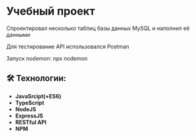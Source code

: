 # Учебный проект

Спроектировал несколько таблиц базы данных MySQL и наполнил её данными

Для тестирование API использовался Postman

Запуск nodemon: npx nodemon

## 🛠 Технологии:
- **JavaSrcipt(+ES6)**
- **TypeScript**
- **NodeJS**
- **ExpressJS**
- **RESTful API**
- **NPM**
